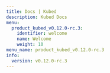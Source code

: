 ```yaml
---
title: Docs | Kubed
description: Kubed Docs
menu:
  product_kubed_v0.12.0-rc.3:
    identifier: welcome
    name: Welcome
    weight: 10
menu_name: product_kubed_v0.12.0-rc.3
info:
  version: v0.12.0-rc.3
---
```


